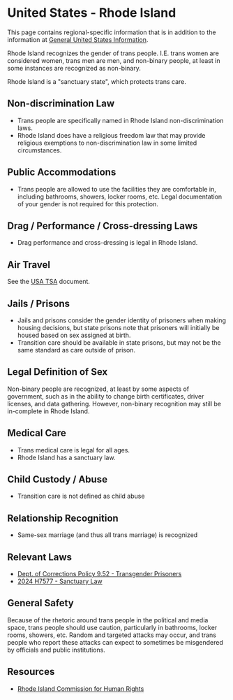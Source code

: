 # United States - Rhode Island

This page contains regional-specific information that is in addition to
the information at [General United States
Information](notes/usa-general.md).

Rhode Island recognizes the gender of trans people. I.E. trans women are
considered women, trans men are men, and non-binary people, at least in
some instances are recognized as non-binary.

Rhode Island is a "sanctuary state", which protects trans care.

## Non-discrimination Law

 * Trans people are specifically named in Rhode Island non-discrimination laws.
 * Rhode Island does have a religious freedom law that may provide
   religious exemptions to non-discrimination law in some limited
   circumstances.

## Public Accommodations

 * Trans people are allowed to use the facilities they are comfortable
   in, including bathrooms, showers, locker rooms, etc.  Legal
   documentation of your gender is not required for this protection.

## Drag / Performance / Cross-dressing Laws

 * Drag performance and cross-dressing is legal in Rhode Island.

## Air Travel

See the [USA TSA](notes/tsa.md) document.

## Jails / Prisons

 * Jails and prisons consider the gender identity of prisoners when making
   housing decisions, but state prisons note that prisoners will
   initially be housed based on sex assigned at birth.
 * Transition care should be available in state prisons, but may not be the
   same standard as care outside of prison.

## Legal Definition of Sex

Non-binary people are recognized, at least by some aspects of
government, such as in the ability to change birth certificates,
driver licenses, and data gathering. However, non-binary recognition
may still be in-complete in Rhode Island.

## Medical Care

 * Trans medical care is legal for all ages.
 * Rhode Island  has a sanctuary law.

## Child Custody / Abuse

 * Transition care is not defined as child abuse
 
## Relationship Recognition

 * Same-sex marriage (and thus all trans marriage) is recognized

## Relevant Laws

 * [Dept. of Corrections Policy 9.52 - Transgender Prisoners](https://doc.ri.gov/media/2891/download?language=en)
 * [2024 H7577 - Sanctuary
   Law](https://webserver.rilegislature.gov/BillText/BillText24/HouseText24/H7577.pdf)

## General Safety

Because of the rhetoric around trans people in the political and media
space, trans people should use caution, particularly in bathrooms,
locker rooms, showers, etc.  Random and targeted attacks may occur, and
trans people who report these attacks can expect to sometimes be misgendered
by officials and public institutions.

## Resources

 * [Rhode Island Commission for Human Rights](http://www.richr.ri.gov/)
